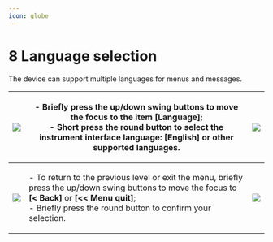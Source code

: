 ```yaml
---
icon: globe
---
```


# 8 Language selection

The device can support multiple languages for menus and messages.

| ![](<../../.gitbook/assets/settings\_modality\_Zv\_per\_h\_f (8).png>) | <p>- Briefly press the up/down swing buttons to move the focus to the item <strong>[Language]</strong>;<br>- Short press the round button to select the instrument interface language: <strong>[English]</strong> or other supported languages.</p>                 | ![](../../.gitbook/assets/settings\_lang\_selected\_eng\_f.png)       |
| ---------------------------------------------------------------------- | ------------------------------------------------------------------------------------------------------------------------------------------------------------------------------------------------------------------------------------------------------------------- | --------------------------------------------------------------------- |
| ![](<../../.gitbook/assets/settings\_return\_selected\_f (4).png>)     | <p>- To return to the previous level or exit the menu, briefly press the up/down swing buttons to move the focus to <strong>[&#x3C; Back]</strong> or <strong>[&#x3C;&#x3C; Menu quit]</strong>;<br>- Briefly press the round button to confirm your selection.</p> | ![](<../../.gitbook/assets/settings\_outofmenu\_selected\_f (3).png>) |
